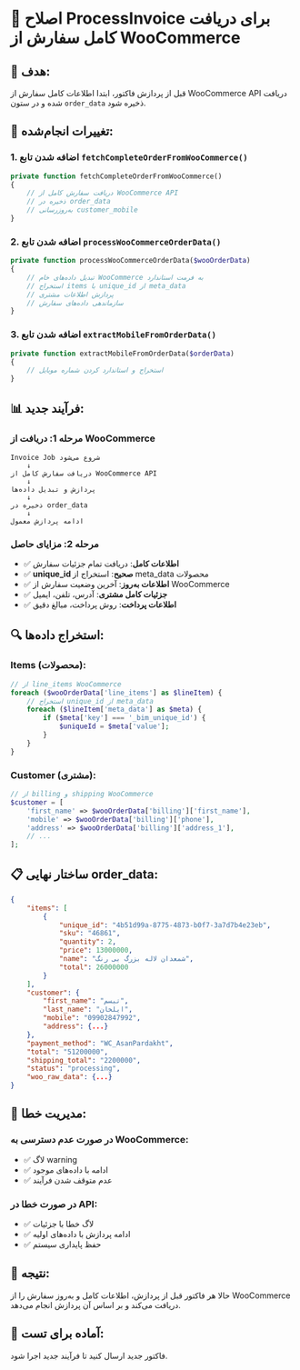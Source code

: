 # 🔄 اصلاح ProcessInvoice برای دریافت کامل سفارش از WooCommerce

## 🎯 هدف:
قبل از پردازش فاکتور، ابتدا اطلاعات کامل سفارش از WooCommerce API دریافت شده و در ستون `order_data` ذخیره شود.

## 🔧 تغییرات انجام‌شده:

### 1. اضافه شدن تابع `fetchCompleteOrderFromWooCommerce()`
```php
private function fetchCompleteOrderFromWooCommerce()
{
    // دریافت سفارش کامل از WooCommerce API
    // ذخیره در order_data 
    // به‌روزرسانی customer_mobile
}
```

### 2. اضافه شدن تابع `processWooCommerceOrderData()`
```php
private function processWooCommerceOrderData($wooOrderData)
{
    // تبدیل داده‌های خام WooCommerce به فرمت استاندارد
    // استخراج items با unique_id از meta_data
    // پردازش اطلاعات مشتری
    // سازماندهی داده‌های سفارش
}
```

### 3. اضافه شدن تابع `extractMobileFromOrderData()`
```php
private function extractMobileFromOrderData($orderData)
{
    // استخراج و استاندارد کردن شماره موبایل
}
```

## 📊 فرآیند جدید:

### مرحله 1: دریافت از WooCommerce
```
Invoice Job شروع می‌شود
    ↓
دریافت سفارش کامل از WooCommerce API
    ↓
پردازش و تبدیل داده‌ها
    ↓
ذخیره در order_data
    ↓
ادامه پردازش معمول
```

### مرحله 2: مزایای حاصل
- ✅ **اطلاعات کامل**: دریافت تمام جزئیات سفارش
- ✅ **unique_id صحیح**: استخراج از meta_data محصولات
- ✅ **اطلاعات به‌روز**: آخرین وضعیت سفارش از WooCommerce
- ✅ **جزئیات کامل مشتری**: آدرس، تلفن، ایمیل
- ✅ **اطلاعات پرداخت**: روش پرداخت، مبالغ دقیق

## 🔍 استخراج داده‌ها:

### Items (محصولات):
```php
// از line_items WooCommerce
foreach ($wooOrderData['line_items'] as $lineItem) {
    // استخراج unique_id از meta_data
    foreach ($lineItem['meta_data'] as $meta) {
        if ($meta['key'] === '_bim_unique_id') {
            $uniqueId = $meta['value'];
        }
    }
}
```

### Customer (مشتری):
```php
// از billing و shipping WooCommerce
$customer = [
    'first_name' => $wooOrderData['billing']['first_name'],
    'mobile' => $wooOrderData['billing']['phone'],
    'address' => $wooOrderData['billing']['address_1'],
    // ...
];
```

## 📋 ساختار نهایی order_data:

```json
{
    "items": [
        {
            "unique_id": "4b51d99a-8775-4873-b0f7-3a7d7b4e23eb",
            "sku": "46861",
            "quantity": 2,
            "price": 13000000,
            "name": "شمعدان لاله بزرگ بی رنگ",
            "total": 26000000
        }
    ],
    "customer": {
        "first_name": "تبسم",
        "last_name": "ایلخان",
        "mobile": "09902847992",
        "address": {...}
    },
    "payment_method": "WC_AsanPardakht",
    "total": "51200000",
    "shipping_total": "2200000",
    "status": "processing",
    "woo_raw_data": {...}
}
```

## 🔧 مدیریت خطا:

### در صورت عدم دسترسی به WooCommerce:
- ✅ لاگ warning
- ✅ ادامه با داده‌های موجود
- ✅ عدم متوقف شدن فرآیند

### در صورت خطا در API:
- ✅ لاگ خطا با جزئیات
- ✅ ادامه پردازش با داده‌های اولیه
- ✅ حفظ پایداری سیستم

## 🎯 نتیجه:
حالا هر فاکتور قبل از پردازش، اطلاعات کامل و به‌روز سفارش را از WooCommerce دریافت می‌کند و بر اساس آن پردازش انجام می‌دهد.

## 🚀 آماده برای تست:
فاکتور جدید ارسال کنید تا فرآیند جدید اجرا شود.

